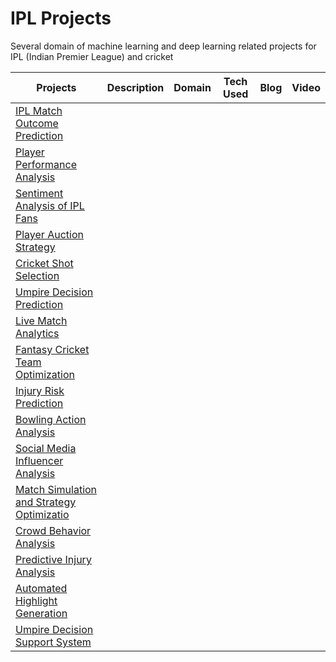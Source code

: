 # IPL Projects

Several domain of machine learning and deep learning related projects for IPL (Indian Premier League) and cricket


| Projects |  Description | Domain | Tech Used | Blog  | Video |
|---------|--------------|---------|-----------|-------|-------|
| [IPL Match Outcome Prediction]() |
| [Player Performance Analysis]() |
| [Sentiment Analysis of IPL Fans]() |
| [Player Auction Strategy]() |
| [Cricket Shot Selection]() |
| [Umpire Decision Prediction]() |
| [Live Match Analytics]() |
| [Fantasy Cricket Team Optimization]() |
| [Injury Risk Prediction]() |
| [Bowling Action Analysis]() |
| [Social Media Influencer Analysis]() |
| [Match Simulation and Strategy Optimizatio]() |
| [Crowd Behavior Analysis]() | 
| [Predictive Injury Analysis]() |
| [Automated Highlight Generation]() |
| [Umpire Decision Support System]() |
